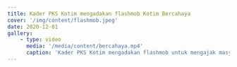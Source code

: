 ```yaml
---
title: Kader PKS Kotim mengadakan flashmob Kotim Bercahaya
cover: '/img/content/flashmob.jpeg'
date: 2020-12-01
gallery: 
    - type: video
      media: '/media/content/bercahaya.mp4'
      caption: 'Kader PKS Kotim mengadakan flashmob untuk mengajak masyarakat mendukung pasangan cabup-cawabup No. 04 Rudini-Samsudin.'
---
```

